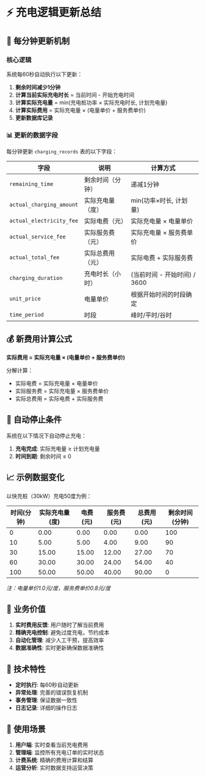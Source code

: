# ⚡ 充电逻辑更新总结

## 🔄 每分钟更新机制

### 核心逻辑
系统每60秒自动执行以下更新：

1. **剩余时间减少1分钟**
2. **计算当前实际充电时长** = 当前时间 - 开始充电时间
3. **计算实际充电量** = min(充电桩功率 × 实际充电时长, 计划充电量)
4. **计算实际费用** = 实际充电量 × (电量单价 + 服务费单价)
5. **更新数据库记录**

### 📊 更新的数据字段

每分钟更新 `charging_records` 表的以下字段：

| 字段 | 说明 | 计算方式 |
|------|------|----------|
| `remaining_time` | 剩余时间（分钟） | 递减1分钟 |
| `actual_charging_amount` | 实际充电量（度） | min(功率×时长, 计划量) |
| `actual_electricity_fee` | 实际电费（元） | 实际充电量 × 电量单价 |
| `actual_service_fee` | 实际服务费（元） | 实际充电量 × 服务费单价 |
| `actual_total_fee` | 实际总费用（元） | 实际电费 + 实际服务费 |
| `charging_duration` | 充电时长（小时） | (当前时间 - 开始时间) / 3600 |
| `unit_price` | 电量单价 | 根据开始时间的时段确定 |
| `time_period` | 时段 | 峰时/平时/谷时 |

## 💰 新费用计算公式

**实际费用 = 实际充电量 × (电量单价 + 服务费单价)**

分解计算：
- 实际电费 = 实际充电量 × 电量单价
- 实际服务费 = 实际充电量 × 服务费单价
- 实际总费用 = 实际电费 + 实际服务费

## 🛑 自动停止条件

系统在以下情况下自动停止充电：

1. **充电完成**: 实际充电量 ≥ 计划充电量
2. **时间到期**: 剩余时间 ≤ 0

## 📈 示例数据变化

以快充桩（30kW）充电50度为例：

| 时间(分钟) | 实际充电量(度) | 电费(元) | 服务费(元) | 总费用(元) | 剩余时间(分钟) |
|------------|----------------|----------|------------|------------|----------------|
| 0          | 0.00          | 0.00     | 0.00       | 0.00       | 100            |
| 10         | 5.00          | 5.00     | 4.00       | 9.00       | 90             |
| 30         | 15.00         | 15.00    | 12.00      | 27.00      | 70             |
| 60         | 30.00         | 30.00    | 24.00      | 54.00      | 40             |
| 100        | 50.00         | 50.00    | 40.00      | 90.00      | 0              |

*注：电量单价1.0元/度，服务费单价0.8元/度*

## 🎯 业务价值

1. **实时费用反馈**: 用户随时了解当前费用
2. **精确充电控制**: 避免过度充电，节约成本
3. **自动化管理**: 减少人工干预，提高效率
4. **数据准确性**: 实时更新确保数据准确性

## 🔧 技术特性

- **定时执行**: 每60秒自动更新
- **异常处理**: 完善的错误恢复机制
- **事务管理**: 保证数据一致性
- **日志记录**: 详细的操作日志

## 🚀 使用场景

1. **用户端**: 实时查看当前充电费用
2. **管理端**: 监控所有充电订单的实时状态
3. **计费系统**: 精确的费用计算和结算
4. **运营分析**: 实时数据支持运营决策 